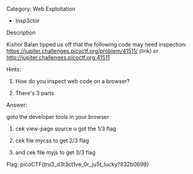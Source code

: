 Category: Web Exploitation


- Insp3ctor


Description


Kishor Balan tipped us off that the following code may need inspection: https://jupiter.challenges.picoctf.org/problem/41511/ (link) or http://jupiter.challenges.picoctf.org:41511


Hints:

1. How do you inspect web code on a browser?

2. There's 3 parts


Answer:

goto the developer tools in your browser

1. cek view-page source u got the 1/3 flag

2. cek file mycss to get 2/3 flag

3. and cek file myjs to get 3/3 flag


Flag: picoCTF{tru3_d3t3ct1ve_0r_ju5t_lucky?832b0699}